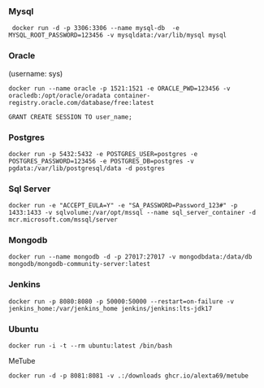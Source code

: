 ### Mysql
```
 docker run -d -p 3306:3306 --name mysql-db  -e MYSQL_ROOT_PASSWORD=123456 -v mysqldata:/var/lib/mysql mysql
```

### Oracle
(username: sys)
```
docker run --name oracle -p 1521:1521 -e ORACLE_PWD=123456 -v oracledb:/opt/oracle/oradata container-registry.oracle.com/database/free:latest
```
```
GRANT CREATE SESSION TO user_name;
```

### Postgres
```
docker run -p 5432:5432 -e POSTGRES_USER=postgres -e POSTGRES_PASSWORD=123456 -e POSTGRES_DB=postgres -v pgdata:/var/lib/postgresql/data -d postgres
```

### Sql Server
```
docker run -e "ACCEPT_EULA=Y" -e "SA_PASSWORD=Password_123#" -p 1433:1433 -v sqlvolume:/var/opt/mssql --name sql_server_container -d mcr.microsoft.com/mssql/server
```

### Mongodb
```
docker run --name mongodb -d -p 27017:27017 -v mongodbdata:/data/db mongodb/mongodb-community-server:latest
```

### Jenkins
```
docker run -p 8080:8080 -p 50000:50000 --restart=on-failure -v jenkins_home:/var/jenkins_home jenkins/jenkins:lts-jdk17
```

### Ubuntu
```
docker run -i -t --rm ubuntu:latest /bin/bash
```

MeTube
```
docker run -d -p 8081:8081 -v .:/downloads ghcr.io/alexta69/metube
```
